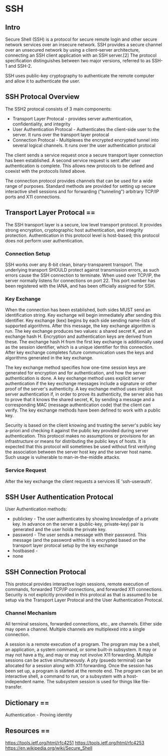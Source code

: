# SSH
## Intro
Secure Shell (SSH) is a protocol for secure remote login and other secure network services over an insecure network. SSH provides a secure channel over an unsecured network by using a client–server architecture, connecting an SSH client application with an SSH server.[2] The protocol specification distinguishes between two major versions, referred to as SSH-1 and SSH-2. 

SSH uses public-key cryptography to authenticate the remote computer and allow it to authenticate the user.

## SSH Protocal Overview
The SSH2 protocal consists of 3 main components:
* Transport Layer Protocal - provides server authentication, confidentiality, and integrity
* User Authentication Protocal - Authenticates the client-side user to the server. It runs over the transport layer protocal 
* Connection Protocal - Multiplexes the encrypted encrypted tunnel into several logical channels. It runs over the user authentication protocal

The client sends a service request once a secure transport layer connection has been established.  A second service request is sent after user authentication is complete.  This allows new protocols to be defined and coexist with the protocols listed above.

The connection protocol provides channels that can be used for a wide range of purposes.  Standard methods are provided for setting up secure interactive shell sessions and for forwarding ("tunneling") arbitrary TCP/IP ports and X11 connections.

## Transport Layer Protocal ==
The SSH transport layer is a secure, low level transport protocol. It provides strong encryption, cryptographic host authentication, and integrity protection. Authentication in this protocol level is host-based; this protocol does not perform user authentication.

### Connection Setup 
SSH works over any 8-bit clean, binary-transparent transport.  The underlying transport SHOULD protect against transmission errors, as such errors cause the SSH connection to terminate. When used over TCP/IP, the server normally listens for connections on port 22.  This port number has been registered with the IANA, and has been officially assigned for SSH.

### Key Exchange
When the connection has been established, both sides MUST send an identification string. Key exchange will begin immediately after sending this identifier. Key exchange (kex) begins by each side sending name-lists of supported algorithms. After this message, the key exchange algorithm is run. The key exchange produces two values: a shared secret K, and an exchange hash H.  Encryption and authentication keys are derived from these. The exchange hash H from the first key exchange is additionally used as the session identifier, which is a unique identifier for this connection. After key exchange completes future communication uses the keys and algorithms generated in the key exchange.

The key exchange method specifies how one-time session keys are generated for encryption and for authentication, and how the server authentication is done. A key exchange method uses explicit server authentication if the key exchange messages include a signature or other proof of the server's authenticity.  A key exchange method uses implicit server authentication if, in order to prove its authenticity, the server also has to prove that it knows the shared secret, K, by sending a message and a corresponding MAC (message authentication code) that the client can verify. The key exchange methods have been defined to work with a public key.

Security is based on the client knowing and trusting the server's public key a-priori and checking it against the public key provided during server authentication. This protocol makes no assumptions or provisions for an infrastructure or means for distributing the public keys of hosts. It is expected that this protocol will sometimes be used without first verifying the association between the server host key and the server host name.  Such usage is vulnerable to man-in-the-middle attacks.

### Service Request
After the key exchange the client requests a services IE 'ssh-userauth'.

## SSH User Authentication Protocal
User Authentication methods:
* publickey - The user authenticates by showing knowledge of a private key. In advance on the server a (public-key, private-key) pair is generated and the user holds the private key.
* password - The user sends a message with their password. This message (and the password within it) is encrypted based on the transport layer protocal setup by the key exchange
* hostbased - 
* none

## SSH Connection Protocal 
This protocal provides interactive login sessions, remote execution of commands, forwarded TCP/IP connections, and forwarded X11 connections. Security is not explicitly provided in this protocal as that is assumed to be setup via the Transport Layer Protocal and the User Authentication Protocal.

### Channel Mechanism
All terminal sessions, forwarded connections, etc., are channels. Either side may open a channel. Multiple channels are multiplexed into a single connection.

A session is a remote execution of a program.  The program may be a shell, an application, a system command, or some built-in subsystem. It may or may not have a tty, and may or may not involve X11 forwarding.  Multiple sessions can be active simultaneously. A pty (psuedo terminal) can be allocated for a session along with X11 forwarding. Once the session has been set up, a program is started at the remote end.  The program can be an interactive shell, a command to run, or a subsystem with a host-independent name. The subsystem session is used for things like file-transfer.
   	  
## Dictionary ==
Authentication - Proving identity 

## Resources ==
https://tools.ietf.org/html/rfc4251
https://tools.ietf.org/html/rfc4253
https://en.wikipedia.org/wiki/Secure_Shell
